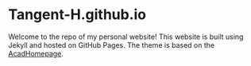 # Tangent-H.github.io

Welcome to the repo of my personal website! This website is built using Jekyll and hosted on GitHub Pages. The theme is based on the [AcadHomepage](https://github.com/RayeRen/acad-homepage.github.io).